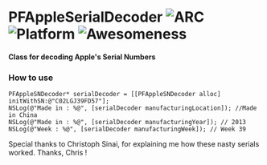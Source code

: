 # PFAppleSerialDecoder ![ARC](https://img.shields.io/badge/ARC-Ready-lightgrey.svg) ![Platform](https://img.shields.io/badge/Platform-iOS/OSX-blue.svg) ![Awesomeness](https://img.shields.io/badge/Awesomeness-100%25-ff69b4.svg)
#### Class for decoding Apple's Serial Numbers

### How to use
```
PFAppleSNDecoder* serialDecoder = [[PFAppleSNDecoder alloc] initWithSN:@"C02LGJ39FD57"];
NSLog(@"Made in : %@", [serialDecoder manufacturingLocation]); //Made in China
NSLog(@"Made in : %@", [serialDecoder manufacturingYear]); // 2013
NSLog(@"Week : %@", [serialDecoder manufacturingWeek]); // Week 39
```

Special thanks to Christoph Sinai, for explaining me how these nasty serials worked. Thanks, Chris !

